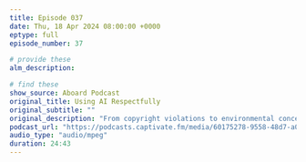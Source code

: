 ```yaml
---
title: Episode 037
date: Thu, 18 Apr 2024 08:00:00 +0000
eptype: full
episode_number: 37

# provide these
alm_description: 

# find these
show_source: Aboard Podcast
original_title: Using AI Respectfully
original_subtitle: ""
original_description: "From copyright violations to environmental concerns to the looming threat of the singularity, AI is a hot-button topic these days. Paul and Rich talk through many facets of this conversation, and discuss how they think about the AI components of Aboard. Plus: A little roleplay in which we learn that Paul thinks Aboard is an earnest mid-century cartoon character."
podcast_url: "https://podcasts.captivate.fm/media/60175278-9558-48d7-a07b-05b528882ef3/AboardPodcast-2024-04-16-converted.mp3"
audio_type: "audio/mpeg"
duration: 24:43
---
```

